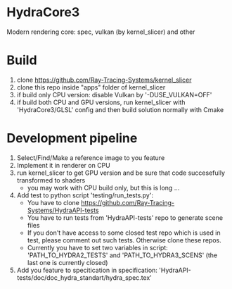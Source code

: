 # HydraCore3
Modern rendering core: spec, vulkan (by kernel_slicer) and other

# Build
1) clone https://github.com/Ray-Tracing-Systems/kernel_slicer
2) clone this repo inside "apps" folder of kernel_slicer
3) if build only CPU version: disable Vulkan by '-DUSE_VULKAN=OFF'
4) if build both CPU and GPU versions, run kernel_slicer with 'HydraCore3/GLSL' config and then build solution normally with Cmake

# Development pipeline
1) Select/Find/Make a reference image to you feature
2) Implement it in renderer on CPU
3) run kernel_slicer to get GPU version and be sure that code succesefully transformed to shaders
   * you may work with CPU build only, but this is long ...  
4) Add test to python script 'testing/run_tests.py':
   * You have to clone https://github.com/Ray-Tracing-Systems/HydraAPI-tests
   * You have to run tests from 'HydraAPI-tests' repo to generate scene files
   * If you don't have access to some closed test repo which is used in test, please comment out such tests. Otherwise clone these repos.
   * Currently you have to set two variables in script: 'PATH_TO_HYDRA2_TESTS' and 'PATH_TO_HYDRA3_SCENS' (the last one is currently closed)
5) Add you feature to specitication in specification: 'HydraAPI-tests/doc/doc_hydra_standart/hydra_spec.tex' 

